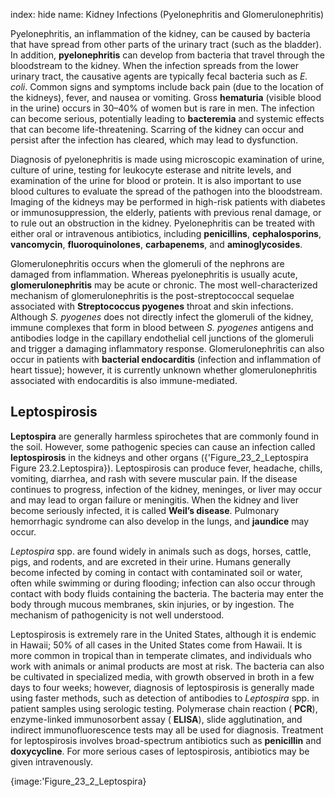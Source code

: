 index: hide
name: Kidney Infections (Pyelonephritis and Glomerulonephritis)

Pyelonephritis, an inflammation of the kidney, can be caused by bacteria that have spread from other parts of the urinary tract (such as the bladder). In addition,  **pyelonephritis** can develop from bacteria that travel through the bloodstream to the kidney. When the infection spreads from the lower urinary tract, the causative agents are typically fecal bacteria such as  *E. coli*. Common signs and symptoms include back pain (due to the location of the kidneys), fever, and nausea or vomiting. Gross  **hematuria** (visible blood in the urine) occurs in 30–40% of women but is rare in men. The infection can become serious, potentially leading to  **bacteremia** and systemic effects that can become life-threatening. Scarring of the kidney can occur and persist after the infection has cleared, which may lead to dysfunction.

Diagnosis of pyelonephritis is made using microscopic examination of urine, culture of urine, testing for leukocyte esterase and nitrite levels, and examination of the urine for blood or protein. It is also important to use blood cultures to evaluate the spread of the pathogen into the bloodstream. Imaging of the kidneys may be performed in high-risk patients with diabetes or immunosuppression, the elderly, patients with previous renal damage, or to rule out an obstruction in the kidney. Pyelonephritis can be treated with either oral or intravenous antibiotics, including  **penicillins**,  **cephalosporins**,  **vancomycin**,  **fluoroquinolones**,  **carbapenems**, and  **aminoglycosides**.

Glomerulonephritis occurs when the glomeruli of the nephrons are damaged from inflammation. Whereas pyelonephritis is usually acute,  **glomerulonephritis** may be acute or chronic. The most well-characterized mechanism of glomerulonephritis is the post-streptococcal sequelae associated with  **Streptococcus pyogenes** throat and skin infections. Although  *S. pyogenes* does not directly infect the glomeruli of the kidney, immune complexes that form in blood between  *S. pyogenes* antigens and antibodies lodge in the capillary endothelial cell junctions of the glomeruli and trigger a damaging inflammatory response. Glomerulonephritis can also occur in patients with  **bacterial endocarditis** (infection and inflammation of heart tissue); however, it is currently unknown whether glomerulonephritis associated with endocarditis is also immune-mediated.

## Leptospirosis

 **Leptospira** are generally harmless spirochetes that are commonly found in the soil. However, some pathogenic species can cause an infection called  **leptospirosis** in the kidneys and other organs ({'Figure_23_2_Leptospira Figure 23.2.Leptospira}). Leptospirosis can produce fever, headache, chills, vomiting, diarrhea, and rash with severe muscular pain. If the disease continues to progress, infection of the kidney, meninges, or liver may occur and may lead to organ failure or meningitis. When the kidney and liver become seriously infected, it is called  **Weil’s disease**. Pulmonary hemorrhagic syndrome can also develop in the lungs, and  **jaundice** may occur.

 *Leptospira* spp. are found widely in animals such as dogs, horses, cattle, pigs, and rodents, and are excreted in their urine. Humans generally become infected by coming in contact with contaminated soil or water, often while swimming or during flooding; infection can also occur through contact with body fluids containing the bacteria. The bacteria may enter the body through mucous membranes, skin injuries, or by ingestion. The mechanism of pathogenicity is not well understood.

Leptospirosis is extremely rare in the United States, although it is endemic in Hawaii; 50% of all cases in the United States come from Hawaii. It is more common in tropical than in temperate climates, and individuals who work with animals or animal products are most at risk. The bacteria can also be cultivated in specialized media, with growth observed in broth in a few days to four weeks; however, diagnosis of leptospirosis is generally made using faster methods, such as detection of antibodies to  *Leptospira* spp. in patient samples using serologic testing. Polymerase chain reaction ( **PCR**), enzyme-linked immunosorbent assay ( **ELISA**), slide agglutination, and indirect immunofluorescence tests may all be used for diagnosis. Treatment for leptospirosis involves broad-spectrum antibiotics such as  **penicillin** and  **doxycycline**. For more serious cases of leptospirosis, antibiotics may be given intravenously.


{image:'Figure_23_2_Leptospira}
        
